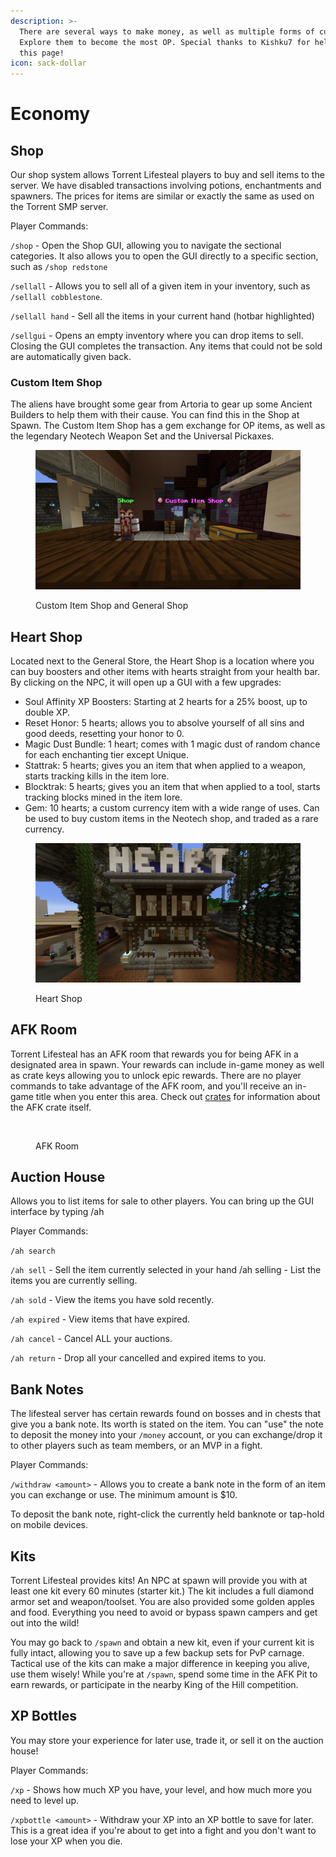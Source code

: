 ```yaml
---
description: >-
  There are several ways to make money, as well as multiple forms of currency.
  Explore them to become the most OP. Special thanks to Kishku7 for helping with
  this page!
icon: sack-dollar
---
```


# Economy

## Shop

Our shop system allows Torrent Lifesteal players to buy and sell items to the server. We have disabled transactions involving potions, enchantments and spawners. The prices for items are similar or exactly the same as used on the Torrent SMP server.

Player Commands:&#x20;

`/shop` - Open the Shop GUI, allowing you to navigate the sectional categories. It also allows you to open the GUI directly to a specific section, such as `/shop redstone`

`/sellall` - Allows you to sell all of a given item in your inventory, such as `/sellall cobblestone`.&#x20;

`/sellall hand` - Sell all the items in your current hand (hotbar highlighted)

`/sellgui` - Opens an empty inventory where you can drop items to sell. Closing the GUI completes the transaction. Any items that could not be sold are automatically given back.

### Custom Item Shop

The aliens have brought some gear from Artoria to gear up some Ancient Builders to help them with their cause. You can find this in the Shop at Spawn. The Custom Item Shop has a gem exchange for OP items, as well as the legendary Neotech Weapon Set and the Universal Pickaxes.

<figure><img src="../.gitbook/assets/2025-06-08_13.18.13.png" alt=""><figcaption><p>Custom Item Shop and General Shop</p></figcaption></figure>

## Heart Shop

Located next to the General Store, the Heart Shop is a location where you can buy boosters and other items with hearts straight from your health bar. By clicking on the NPC, it will open up a GUI with a few upgrades:

* Soul Affinity XP Boosters: Starting at 2 hearts for a 25% boost, up to double XP.
* Reset Honor: 5 hearts; allows you to absolve yourself of all sins and good deeds, resetting your honor to 0.
* Magic Dust Bundle: 1 heart; comes with 1 magic dust of random chance for each enchanting tier except Unique.
* Stattrak: 5 hearts; gives you an item that when applied to a weapon, starts tracking kills in the item lore.
* Blocktrak: 5 hearts; gives you an item that when applied to a tool, starts tracking blocks mined in the item lore.
* Gem: 10 hearts; a custom currency item with a wide range of uses. Can be used to buy custom items in the Neotech shop, and traded as a rare currency.

<figure><img src="../.gitbook/assets/2025-06-08_13.20.11.png" alt=""><figcaption><p>Heart Shop</p></figcaption></figure>

## AFK Room

Torrent Lifesteal has an AFK room that rewards you for being AFK in a designated area in spawn. Your rewards can include in-game money as well as crate keys allowing you to unlock epic rewards. There are no player commands to take advantage of the AFK room, and you'll receive an in-game title when you enter this area. Check out [crates](crates.md) for information about the AFK crate itself.

<figure><img src="../.gitbook/assets/2025-06-08_21.31.17.png" alt=""><figcaption><p>AFK Room</p></figcaption></figure>

## Auction House

Allows you to list items for sale to other players. You can bring up the GUI interface by typing /ah

Player Commands:&#x20;

`/ah search`&#x20;

`/ah sell` - Sell the item currently selected in your hand /ah selling - List the items you are currently selling.&#x20;

`/ah sold` - View the items you have sold recently.

`/ah expired` - View items that have expired.&#x20;

`/ah cancel` - Cancel ALL your auctions.&#x20;

`/ah return` - Drop all your cancelled and expired items to you.

## Bank Notes

The lifesteal server has certain rewards found on bosses and in chests that give you a bank note. Its worth is stated on the item. You can "use" the note to deposit the money into your `/money` account, or you can exchange/drop it to other players such as team members, or an MVP in a fight.

Player Commands:&#x20;

`/withdraw <amount>` - Allows you to create a bank note in the form of an item you can exchange or use. The minimum amount is $10.&#x20;

To deposit the bank note, right-click the currently held banknote or tap-hold on mobile devices.

## Kits

Torrent Lifesteal provides kits! An NPC at spawn will provide you with at least one kit every 60 minutes (starter kit.) The kit includes a full diamond armor set and weapon/toolset. You are also provided some golden apples and food. Everything you need to avoid or bypass spawn campers and get out into the wild!

You may go back to `/spawn` and obtain a new kit, even if your current kit is fully intact, allowing you to save up a few backup sets for PvP carnage. Tactical use of the kits can make a major difference in keeping you alive, use them wisely! While you're at `/spawn`, spend some time in the AFK Pit to earn rewards, or participate in the nearby King of the Hill competition.

## XP Bottles

You may store your experience for later use, trade it, or sell it on the auction house!

Player Commands:

`/xp` - Shows how much XP you have, your level, and how much more you need to level up.

`/xpbottle <amount>` - Withdraw your XP into an XP bottle to save for later. This is a great idea if you're about to get into a fight and you don't want to lose your XP when you die.
